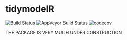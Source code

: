
tidymodelR
==========

[![Build Status](https://travis-ci.org/elben10/tidymodelR.svg?branch=master)](https://travis-ci.org/elben10/tidymodelR) [![AppVeyor Build Status](https://ci.appveyor.com/api/projects/status/github/elben10/tidymodelR?branch=master&svg=true)](https://ci.appveyor.com/project/elben10/tidymodelR) [![codecov](https://codecov.io/gh/elben10/tidymodelr/branch/master/graph/badge.svg)](https://codecov.io/gh/elben10/tidymodelr)

THE PACKAGE IS VERY MUCH UNDER CONSTRUCTION
